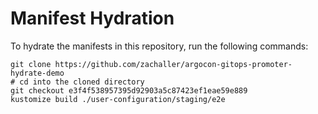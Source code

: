 # Manifest Hydration

To hydrate the manifests in this repository, run the following commands:

```shell
git clone https://github.com/zachaller/argocon-gitops-promoter-hydrate-demo
# cd into the cloned directory
git checkout e3f4f538957395d92903a5c87423ef1eae59e889
kustomize build ./user-configuration/staging/e2e
```
